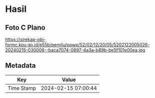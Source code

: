 # Hasil

## Foto C Plano

https://sirekap-obj-formc.kpu.go.id/e55b/pemilu/ppwp/52/02/12/20/05/5202122005026-20240215-030008--baca7074-0897-4a3a-b89b-be5f101e00ea.jpg


## Metadata

| Key        | Value               |
| ---------- | ------------------- |
| Time Stamp | 2024-02-15 07:00:44 |



